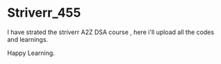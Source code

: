 # Striverr_455

I have strated the striverr A2Z DSA course , here i'll upload all the codes and learnings.

Happy Learning.
